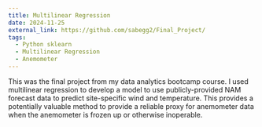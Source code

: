 ```yaml
---
title: Multilinear Regression
date: 2024-11-25
external_link: https://github.com/sabegg2/Final_Project/
tags:
  - Python sklearn
  - Multilinear Regression
  - Anemometer
---
```


This was the final project from my data analytics bootcamp course. I used multilinear regression to develop a model to use publicly-provided NAM forecast data to predict site-specific wind and temperature. This provides a potentially valuable method to provide a reliable proxy for anemometer data when the anemometer is frozen up or otherwise inoperable.

<!--more-->
